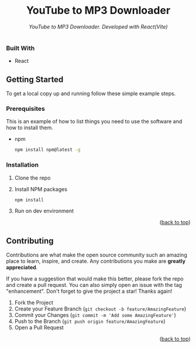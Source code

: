  
<a name="readme-top"></a>

<br />
<div align="center">
  <h1 align="center">YouTube to MP3 Downloader</h1>

  <p align="center">
    <em>YouTube to MP3 Downloader. Developed with React(Vite)</em>
    <br />
    <br />

  </p>
</div>

 
### Built With

* React

<!-- GETTING STARTED -->
## Getting Started

To get a local copy up and running follow these simple example steps.

### Prerequisites

This is an example of how to list things you need to use the software and how to install them.
* npm
  ```sh
  npm install npm@latest -g
  ```

### Installation

1. Clone the repo
  
2. Install NPM packages
   ```sh
   npm install
   ```
3. Run on dev environment

<p align="right">(<a href="#readme-top">back to top</a>)</p>



<!-- CONTRIBUTING -->
## Contributing

Contributions are what make the open source community such an amazing place to learn, inspire, and create. Any contributions you make are **greatly appreciated**.

If you have a suggestion that would make this better, please fork the repo and create a pull request. You can also simply open an issue with the tag "enhancement".
Don't forget to give the project a star! Thanks again!

1. Fork the Project
2. Create your Feature Branch (`git checkout -b feature/AmazingFeature`)
3. Commit your Changes (`git commit -m 'Add some AmazingFeature'`)
4. Push to the Branch (`git push origin feature/AmazingFeature`)
5. Open a Pull Request

<p align="right">(<a href="#readme-top">back to top</a>)</p>
